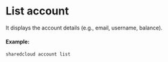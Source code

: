 # List account

It displays the account details \(e.g., email, username, balance\).

#### Example:

```
sharedcloud account list
```



